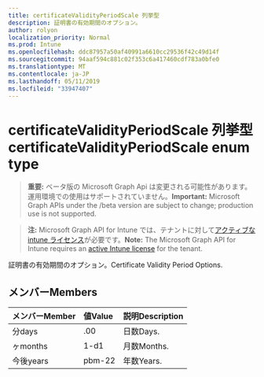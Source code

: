```yaml
---
title: certificateValidityPeriodScale 列挙型
description: 証明書の有効期間のオプション。
author: rolyon
localization_priority: Normal
ms.prod: Intune
ms.openlocfilehash: ddc87957a50af40991a6610cc29536f42c49d14f
ms.sourcegitcommit: 94aaf594c881c02f353c6a417460cdf783a0bfe0
ms.translationtype: MT
ms.contentlocale: ja-JP
ms.lasthandoff: 05/11/2019
ms.locfileid: "33947407"
---
```

# <a name="certificatevalidityperiodscale-enum-type"></a><span data-ttu-id="4c661-103">certificateValidityPeriodScale 列挙型</span><span class="sxs-lookup"><span data-stu-id="4c661-103">certificateValidityPeriodScale enum type</span></span>

> <span data-ttu-id="4c661-104">**重要:** ベータ版の Microsoft Graph Api は変更される可能性があります。運用環境での使用はサポートされていません。</span><span class="sxs-lookup"><span data-stu-id="4c661-104">**Important:** Microsoft Graph APIs under the /beta version are subject to change; production use is not supported.</span></span>

> <span data-ttu-id="4c661-105">**注:** Microsoft Graph API for Intune では、テナントに対して[アクティブな intune ライセンス](https://go.microsoft.com/fwlink/?linkid=839381)が必要です。</span><span class="sxs-lookup"><span data-stu-id="4c661-105">**Note:** The Microsoft Graph API for Intune requires an [active Intune license](https://go.microsoft.com/fwlink/?linkid=839381) for the tenant.</span></span>

<span data-ttu-id="4c661-106">証明書の有効期間のオプション。</span><span class="sxs-lookup"><span data-stu-id="4c661-106">Certificate Validity Period Options.</span></span>

## <a name="members"></a><span data-ttu-id="4c661-107">メンバー</span><span class="sxs-lookup"><span data-stu-id="4c661-107">Members</span></span>
|<span data-ttu-id="4c661-108">メンバー</span><span class="sxs-lookup"><span data-stu-id="4c661-108">Member</span></span>|<span data-ttu-id="4c661-109">値</span><span class="sxs-lookup"><span data-stu-id="4c661-109">Value</span></span>|<span data-ttu-id="4c661-110">説明</span><span class="sxs-lookup"><span data-stu-id="4c661-110">Description</span></span>|
|:---|:---|:---|
|<span data-ttu-id="4c661-111">分</span><span class="sxs-lookup"><span data-stu-id="4c661-111">days</span></span>|<span data-ttu-id="4c661-112">.0</span><span class="sxs-lookup"><span data-stu-id="4c661-112">0</span></span>|<span data-ttu-id="4c661-113">日数</span><span class="sxs-lookup"><span data-stu-id="4c661-113">Days.</span></span>|
|<span data-ttu-id="4c661-114">ヶ</span><span class="sxs-lookup"><span data-stu-id="4c661-114">months</span></span>|<span data-ttu-id="4c661-115">1-d</span><span class="sxs-lookup"><span data-stu-id="4c661-115">1</span></span>|<span data-ttu-id="4c661-116">月数</span><span class="sxs-lookup"><span data-stu-id="4c661-116">Months.</span></span>|
|<span data-ttu-id="4c661-117">今後</span><span class="sxs-lookup"><span data-stu-id="4c661-117">years</span></span>|<span data-ttu-id="4c661-118">pbm-2</span><span class="sxs-lookup"><span data-stu-id="4c661-118">2</span></span>|<span data-ttu-id="4c661-119">年数</span><span class="sxs-lookup"><span data-stu-id="4c661-119">Years.</span></span>|




